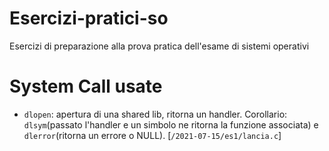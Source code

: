 # Esercizi-pratici-so
Esercizi di preparazione alla prova pratica dell'esame di sistemi operativi

# System Call usate
- `dlopen`: apertura di una shared lib, ritorna un handler. Corollario: `dlsym`(passato l'handler e un simbolo ne ritorna la funzione associata) e `dlerror`(ritorna un errore o NULL). [`/2021-07-15/es1/lancia.c`]
